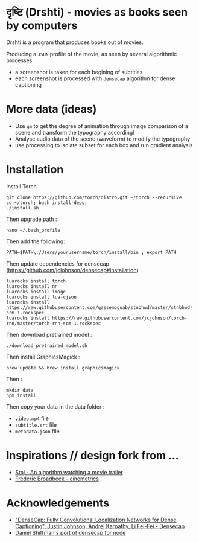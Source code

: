 दृष्टि (Drshti) - movies as books seen by computers
===

Drshti is a program that produces books out of movies.

Producing a `JSON` profile of the movie, as seen by several algorithmic processes:

* a screenshot is taken for each begining of subtitles
* each screenshot is processed with `densecap` algorithm for dense captioning

# More data (ideas)

* Use `gm` to get the degree of animation through image comparison of a scene and transform the typography accordingl
* Analyse audio data of the scene (waveform) to modify the typography
* use processing to isolate subset for each box and run gradient analysis

# Installation

Install Torch :

```
git clone https://github.com/torch/distro.git ~/torch --recursive
cd ~/torch; bash install-deps;
./install.sh
```

Then upgrade path :

```
nano ~/.bash_profile
```
Then add the following:

```
PATH=$PATH\:/Users/yourusername/torch/install/bin ; export PATH
```

Then update dependencies for densecap (https://github.com/jcjohnson/densecap#installation) :

```
luarocks install torch
luarocks install nn
luarocks install image
luarocks install lua-cjson
luarocks install https://raw.githubusercontent.com/qassemoquab/stnbhwd/master/stnbhwd-scm-1.rockspec
luarocks install https://raw.githubusercontent.com/jcjohnson/torch-rnn/master/torch-rnn-scm-1.rockspec
```

Then download pretrained model :

```
./download_pretrained_model.sh
```

Then install GraphicsMagick :
```
brew update && brew install graphicsmagick
```


Then  :

```
mkdir data
npm install
```

Then copy your data in the data folder :

* `video.mp4` file
* `subtitle.srt` file
* `metadata.json` file

# Inspirations // design fork from ...

* [Stoj - An algorithm watching a movie trailer](http://stoj.io/projects/an-algorithm-watching-a-movie-trailer)
* [Frederic Broadbeck - cinemetrics](http://cinemetrics.fredericbrodbeck.de/)

# Acknowledgements

* ["DenseCap: Fully Convolutional Localization Networks for Dense Captioning". Justin Johnson, Andrej Karpathy, Li Fei-Fei - Densecap](https://github.com/jcjohnson/densecap)
* [Daniel Shiffman's port of densecap for node](https://github.com/shiffman/node-densecap)



